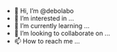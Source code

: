 - 👋 Hi, I’m @debolabo
- 👀 I’m interested in ...
- 🌱 I’m currently learning ...
- 💞️ I’m looking to collaborate on ...
- 📫 How to reach me ...

<!---
debolabo/debolabo is a ✨ special ✨ repository because its `README.md` (this file) appears on your GitHub profile.
You can click the Preview link to take a look at your changes.
--->
